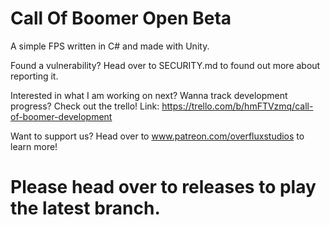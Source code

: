 # Call Of Boomer Open Beta
A simple FPS written in C# and made with Unity.

Found a vulnerability? Head over to SECURITY.md to found out more about reporting it.

Interested in what I am working on next? Wanna track development progress? Check out the trello! Link: https://trello.com/b/hmFTVzmq/call-of-boomer-development

Want to support us? Head over to www.patreon.com/overfluxstudios to learn more!
# Please head over to releases to play the latest branch.
